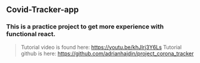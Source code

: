## Covid-Tracker-app

### This is a practice project to get more experience with functional react. 
 > Tutorial video is found here: https://youtu.be/khJlrj3Y6Ls
 > Tutorial github is here: https://github.com/adrianhajdin/project_corona_tracker
